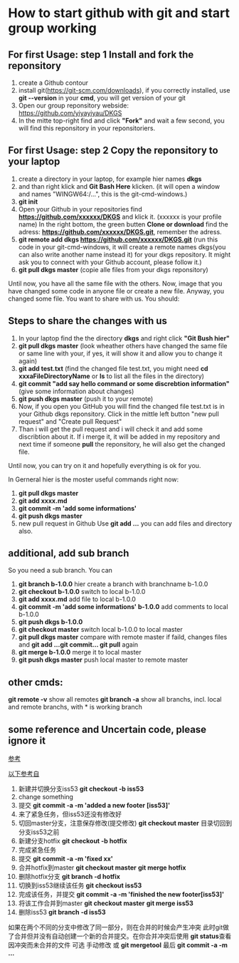 # How to start github with git and start group working

## For first Usage: step 1 Install and fork the reponsitory

1. create a Github contour
2. install git(https://git-scm.com/downloads), if you correctly installed, use **git --version** in your **cmd**, you will get version 		of your git
3. Open our group reponsitory webside:  https://github.com/yiyayiyau/DKGS
4. In the mitte top-right find and click **"Fork"** and wait a few second, you will find this reponsitory in your reponsitoriers.

## For first Usage: step 2 Copy the reponsitory to your laptop

1. create a directory in your laptop, for example hier names **dkgs**
2. and than right klick and **Git Bash Here** klicken. (it will open a window and names "WINGW64:/...", this is the git-cmd-windows.)
3. **git init** 
4. Open your Github in your repositories find **https://github.com/xxxxxx/DKGS** and klick it. (xxxxxx is your profile name) In the right bottom, the green butten 	**Clone or download** find the adress: **https://github.com/xxxxxx/DKGS.git**, remember the adress.
5. **git remote add dkgs https://github.com/xxxxxx/DKGS.git** (run this code in your git-cmd-windows, it will create a remote names 	dkgs(you can also write another name instead it) for your dkgs repository. It might ask you to connect with your Github account, 	please follow it.)
6. **git pull dkgs master** (copie alle files from your dkgs reponsitory)

Until now, you have all the same file with the others. Now, image that you have changed some code in anyone file or create a new file. Anyway, you changed some file. You want to share with us. You should:

## Steps to share the changes with us

1. In your laptop find the the directory **dkgs** and right click **"Git Bush hier"**
2. **git pull dkgs master** (look wheather others have changed the same file or same line with your, if yes, it will show it and allow 		you to change it again)
2. **git add test.txt** (find the changed file test.txt, you might need **cd xxxaFileDirectoryName** or **ls** to list all the files 	in the directory)
3. **git commit "add say hello command or some discrebtion information"** (give some information about changes)
4. **git push dkgs master** (push it to your remote)
5. Now, if you open you GitHub you will find the changed file test.txt is in your Github dkgs reponsitory. Click in the mittle left 	button "new pull request" and "Create pull Request"
6. Than i will get the pull request and i will check it and add some discribtion about it. If i merge it, it will be added in my 		repository and next time if someone **pull** the reponsitory, he will also get the changed file.

Until now, you can try on it and hopefully everything is ok for you.


In Gerneral hier is the moster useful commands right now:
1. **git pull dkgs master**
2. **git add xxxx.md** 
3. **git commit -m 'add some informations'**
4. **git push dkgs master** 
5. new pull request in Github
Use **git add ...** you can add files and directory also.

## additional, add sub branch

So you need a sub branch. You can 
1. **git branch b-1.0.0** hier create a branch with branchname b-1.0.0
2. **git checkout b-1.0.0** switch to local b-1.0.0
3. **git add xxxx.md** add file to local b-1.0.0
4. **git commit -m 'add some informations' b-1.0.0** add comments to local b-1.0.0
5. **git push dkgs b-1.0.0** 
6. **git checkout master** switch local b-1.0.0 to local master
7. **git pull dkgs master** compare with remote master
	if faild, changes files and **git add ...git commit... git pull** again
8. **git merge b-1.0.0** merge it to local master
9. **git push dkgs master** push local master to remote master


## other cmds:
**git remote -v** show all remotes
**git branch -a** show all branchs, incl. local and remote branchs, with * is working branch

## some reference and Uncertain code, please ignore it 

[参考](https://segmentfault.com/q/1010000009549291)

[以下参考自](https://git-scm.com/book/zh/v2/Git-%E5%88%86%E6%94%AF-%E5%88%86%E6%94%AF%E7%9A%84%E6%96%B0%E5%BB%BA%E4%B8%8E%E5%90%88%E5%B9%B6)
1. 新建并切换分支iss53
	**git checkout -b iss53**
2. change something
3. 提交
	**git commit -a -m 'added a new footer [iss53]'**
4. 来了紧急任务，但iss53还没有修改好
5. 切回master分支，注意保存修改(提交修改)
	**git checkout master** 目录切回到分支iss53之前
6. 新建分支hotfix
	**git checkout -b hotfix**
7. 完成紧急任务
8. 提交
	**git commit -a -m 'fixed xx'**
9. 合并hotfix到master
	**git checkout master**
	**git merge hotfix**
10. 删除hotfix分支
	**git branch -d hotfix**
11. 切换到iss53继续该任务
	**git checkout iss53**
12. 完成该任务，并提交
	**git commit -a -m 'finished the new footer[iss53]'**
13. 将该工作合并到master
	**git checkout master**
	**git merge iss53**
14. 删除iss53
	**git branch -d iss53**

如果在两个不同的分支中修改了同一部分，则在合并的时候会产生冲突
	此时git做了合并但并没有自动创建一个新的合并提交。在你合并冲突后使用
	**git status**查看因冲突而未合并的文件
	可选 手动修改 或 **git mergetool**
	最后
	**git commit -a -m ...**



